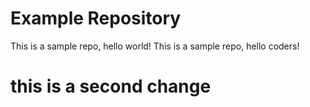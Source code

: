 # Example Repository
This is a sample repo, hello world!
This is a sample repo, hello coders!
# this is a second change

